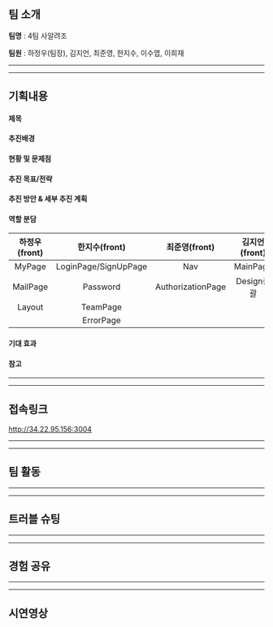 ## 팀 소개
**팀명** : 4팀 사알려조

**팀원** : 하정우(팀장), 김지언, 최준영, 한지수, 이수엽, 이희재
<hr />
<hr />

## 기획내용
#### 제목

#### 추진배경

#### 현황 및 문제점

#### 추진 목표/전략

#### 추진 방안 & 세부 추진 계획

#### 역할 분담
| 하정우(front) |한지수(front)|최준영(front)|김지언(front)|이수엽(back)|이희재(back)|
|:-------------:|:-------------:|:--------------:|:-------------:|:---------:|:----------:|
| MyPage | LoginPage/SignUpPage | Nav | MainPage | usersAPI | stateAPI |
| MailPage | Password | AuthorizationPage | Design총괄 | announcementAPI | profileAPI  |
| Layout | TeamPage |  |  | approbalAPI | scheduleAPI |
|  | ErrorPage |  |  |  |  |

#### 기대 효과

#### 참고


<hr />
<hr />

## 접속링크
http://34.22.95.156:3004

<hr />
<hr />

## 팀 활동


<hr />
<hr />

## 트러블 슈팅


<hr />
<hr />

## 경험 공유


<hr />
<hr />

## 시연영상


